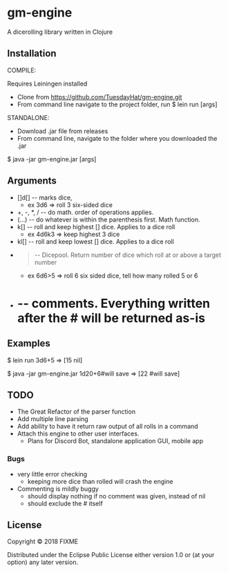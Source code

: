 # gm-engine

A dicerolling library written in Clojure

## Installation

COMPILE:

Requires Leiningen installed

* Clone from https://github.com/TuesdayHat/gm-engine.git
* From command line navigate to the project folder, run
    $ lein run [args]



STANDALONE:

* Download .jar file from releases
* From command line, navigate to the folder where you downloaded the .jar

$ java -jar gm-engine.jar [args]
    

## Arguments
* []d[] -- marks dice, 
  * ex 3d6 => roll 3 six-sided dice
* +, -, *, / -- do math. order of operations applies.
* (...) -- do whatever is within the parenthesis first. Math function.
* k[] -- roll and keep highest [] dice. Applies to a dice roll 
  * ex 4d6k3 => keep highest 3 dice 
* kl[] -- roll and keep lowest [] dice. Applies to a dice roll
* > -- Dicepool. Return number of dice which roll at or above a target number 
  * ex 6d6>5 => roll 6 six sided dice, tell how many rolled 5 or 6
* # -- comments. Everything written after the # will be returned as-is

## Examples
$ lein run 3d6+5
=> [15 nil]

$ java -jar gm-engine.jar 1d20+6#will save
=> [22 #will save]

## TODO
* The Great Refactor of the parser function
* Add multiple line parsing
* Add ability to have it return raw output of all rolls in a command
* Attach this engine to other user interfaces.
  * Plans for Discord Bot, standalone application GUI, mobile app

### Bugs
* very little error checking
  * keeping more dice than rolled will crash the engine
* Commenting is mildly buggy
  * should display nothing if no comment was given, instead of nil
  * should exclude the # itself

## License

Copyright © 2018 FIXME

Distributed under the Eclipse Public License either version 1.0 or (at
your option) any later version.
